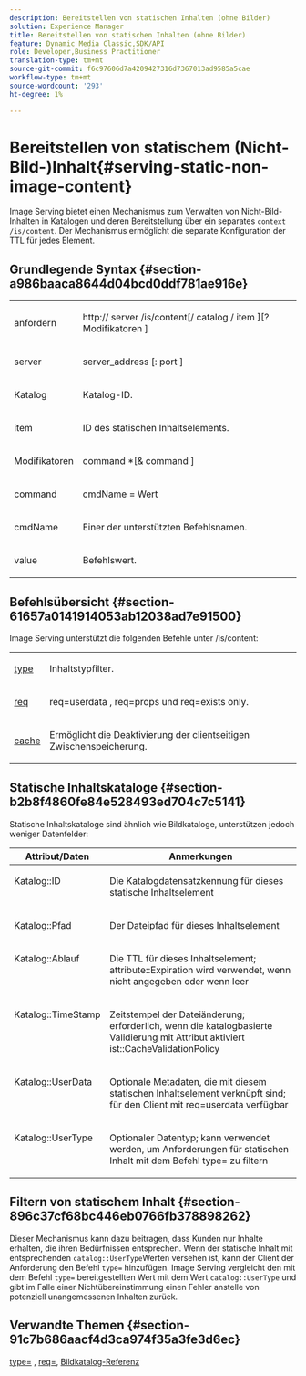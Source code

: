 ```yaml
---
description: Bereitstellen von statischen Inhalten (ohne Bilder)
solution: Experience Manager
title: Bereitstellen von statischen Inhalten (ohne Bilder)
feature: Dynamic Media Classic,SDK/API
role: Developer,Business Practitioner
translation-type: tm+mt
source-git-commit: f6c97606d7a4209427316d7367013ad9585a5cae
workflow-type: tm+mt
source-wordcount: '293'
ht-degree: 1%

---
```



# Bereitstellen von statischem (Nicht-Bild-)Inhalt{#serving-static-non-image-content}

Image Serving bietet einen Mechanismus zum Verwalten von Nicht-Bild-Inhalten in Katalogen und deren Bereitstellung über ein separates `context /is/content`. Der Mechanismus ermöglicht die separate Konfiguration der TTL für jedes Element.

## Grundlegende Syntax {#section-a986baaca8644d04bcd0ddf781ae916e}

<table id="simpletable_4A6249F0C40747339524323EB0831CE4"> 
 <tr class="strow"> 
  <td class="stentry"> <p> <span class="codeph"> <span class="varname"> anfordern  </span> </span> </p> </td> 
  <td class="stentry"> <p> <span class="codeph"> http://  <span class="varname"> server  </span>/is/content[/  <span class="varname"> catalog  </span>/  <span class="varname"> item  </span>][? <span class="varname"> Modifikatoren  </span>]  </span> </p> </td> 
 </tr> 
 <tr class="strow"> 
  <td class="stentry"> <p> <span class="codeph"> <span class="varname"> server  </span> </span> </p> </td> 
  <td class="stentry"> <p> <span class="codeph"> <span class="varname"> server_address  </span>[:  <span class="varname"> port  </span>]  </span> </p> </td> 
 </tr> 
 <tr class="strow"> 
  <td class="stentry"> <p> <span class="codeph"> <span class="varname"> Katalog  </span> </span> </p> </td> 
  <td class="stentry"> <p>Katalog-ID. </p> </td> 
 </tr> 
 <tr class="strow"> 
  <td class="stentry"> <p> <span class="codeph"> <span class="varname"> item  </span> </span> </p> </td> 
  <td class="stentry"> <p>ID des statischen Inhaltselements. </p> </td> 
 </tr> 
 <tr class="strow"> 
  <td class="stentry"> <p> <span class="codeph"> <span class="varname"> Modifikatoren  </span> </span> </p> </td> 
  <td class="stentry"> <p> <span class="codeph"> <span class="varname"> command  </span>*[&amp;  <span class="varname"> command  </span>]  </span> </p> </td> 
 </tr> 
 <tr class="strow"> 
  <td class="stentry"> <p> <span class="codeph"> <span class="varname"> command  </span> </span> </p> </td> 
  <td class="stentry"> <p> <span class="codeph"> <span class="varname"> cmdName  </span>=  <span class="varname"> Wert  </span> </span> </p> </td> 
 </tr> 
 <tr class="strow"> 
  <td class="stentry"> <p> <span class="codeph"> <span class="varname"> cmdName  </span> </span> </p> </td> 
  <td class="stentry"> <p>Einer der unterstützten Befehlsnamen. </p> </td> 
 </tr> 
 <tr class="strow"> 
  <td class="stentry"> <p> <span class="codeph"> <span class="varname"> value  </span> </span> </p> </td> 
  <td class="stentry"> <p>Befehlswert. </p> </td> 
 </tr> 
</table>

## Befehlsübersicht {#section-61657a0141914053ab12038ad7e91500}

Image Serving unterstützt die folgenden Befehle unter /is/content:

<table id="simpletable_1D96BA1AB5394B3C9B91D46617AFC0FA"> 
 <tr class="strow"> 
  <td class="stentry"> <a href="../../../../../is-api/http-ref/image-serving-api-ref/c-http-protocol-reference/c-command-reference/r-type.md#reference-89094fd1c50c444eb082cd266769cccb" type="reference" format="dita" scope="local"> type </a> </td> 
  <td class="stentry"> <p>Inhaltstypfilter. </p> </td> 
 </tr> 
 <tr class="strow"> 
  <td class="stentry"> <a href="../../../../../is-api/http-ref/image-serving-api-ref/c-http-protocol-reference/c-command-reference/r-req/r-req.md#reference-907cdb4a97034db7ad94695f25552e76" type="reference" format="dita" scope="local"> req  </a> </td> 
  <td class="stentry"> <p> <span class="codeph"> req=userdata  </span>,  <span class="codeph"> req=props  </span>und  <span class="codeph"> req=exists  </span> only. </p> </td> 
 </tr> 
 <tr class="strow"> 
  <td class="stentry"> <a href="../../../../../is-api/http-ref/image-serving-api-ref/c-http-protocol-reference/c-command-reference/r-is-http-cache.md#reference-168189bee4ce4d1189d427891f22be2e" type="reference" format="dita" scope="local"> cache  </a> </td> 
  <td class="stentry"> <p>Ermöglicht die Deaktivierung der clientseitigen Zwischenspeicherung. </p> </td> 
 </tr> 
</table>

## Statische Inhaltskataloge {#section-b2b8f4860fe84e528493ed704c7c5141}

Statische Inhaltskataloge sind ähnlich wie Bildkataloge, unterstützen jedoch weniger Datenfelder:

<table id="table_3B111EC3AA1044FB9B659FD54BADDC39"> 
 <thead> 
  <tr> 
   <th class="entry"> <b> Attribut/Daten</b> </th> 
   <th class="entry"> <b> Anmerkungen</b> </th> 
  </tr> 
 </thead>
 <tbody> 
  <tr valign="top"> 
   <td> <p> <span class="codeph"> Katalog::ID  </span> </p> </td> 
   <td> <p> Die Katalogdatensatzkennung für dieses statische Inhaltselement </p> </td> 
  </tr> 
  <tr valign="top"> 
   <td> <p> <span class="codeph"> Katalog::Pfad  </span> </p> </td> 
   <td> <p> Der Dateipfad für dieses Inhaltselement </p> </td> 
  </tr> 
  <tr valign="top"> 
   <td> <p> <span class="codeph"> Katalog::Ablauf  </span> </p> </td> 
   <td> <p> Die TTL für dieses Inhaltselement; attribute::Expiration wird verwendet, wenn nicht angegeben oder wenn leer </p> </td> 
  </tr> 
  <tr valign="top"> 
   <td> <p> <span class="codeph"> Katalog::TimeStamp  </span> </p> </td> 
   <td> <p> Zeitstempel der Dateiänderung; erforderlich, wenn die katalogbasierte Validierung mit Attribut aktiviert ist::CacheValidationPolicy </p> </td> 
  </tr> 
  <tr valign="top"> 
   <td> <p> <span class="codeph"> Katalog::UserData  </span> </p> </td> 
   <td> <p> Optionale Metadaten, die mit diesem statischen Inhaltselement verknüpft sind; für den Client mit req=userdata verfügbar </p> </td> 
  </tr> 
  <tr valign="top"> 
   <td> <p> <span class="codeph"> Katalog::UserType  </span> </p> </td> 
   <td> <p> Optionaler Datentyp; kann verwendet werden, um Anforderungen für statischen Inhalt mit dem Befehl type= zu filtern </p> </td> 
  </tr> 
 </tbody> 
</table>

## Filtern von statischem Inhalt {#section-896c37cf68bc446eb0766fb378898262}

Dieser Mechanismus kann dazu beitragen, dass Kunden nur Inhalte erhalten, die ihren Bedürfnissen entsprechen. Wenn der statische Inhalt mit entsprechenden `catalog::UserType`Werten versehen ist, kann der Client der Anforderung den Befehl `type=` hinzufügen. Image Serving vergleicht den mit dem Befehl `type=` bereitgestellten Wert mit dem Wert `catalog::UserType` und gibt im Falle einer Nichtübereinstimmung einen Fehler anstelle von potenziell unangemessenen Inhalten zurück.

## Verwandte Themen {#section-91c7b686aacf4d3ca974f35a3fe3d6ec}

[type=](../../../../../is-api/http-ref/image-serving-api-ref/c-http-protocol-reference/c-command-reference/r-type.md#reference-89094fd1c50c444eb082cd266769cccb) ,  [req=](../../../../../is-api/http-ref/image-serving-api-ref/c-http-protocol-reference/c-command-reference/r-req/r-req.md#reference-907cdb4a97034db7ad94695f25552e76),  [Bildkatalog-Referenz](../../../../../is-api/image-catalog/image-serving-api-ref/c-image-catalog-reference/c-overview/c-overview.md#concept-9ce2b6a133de45f783e95cabc5810ac3)
